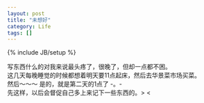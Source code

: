 ```yaml
---
layout: post
title: "未想好"
category: Life
tags: []
---
```

{% include JB/setup %}

写东西什么的对我来说最头疼了，很晚了，但却一点都不困。  
这几天每晚睡觉的时候都想着明天要11点起床，然后去华景菜市场买菜。  
然后～～～ 是的，就是第二天的1点了 -。-   
先这样，以后会督促自己多上来记下一些东西的。> <  
